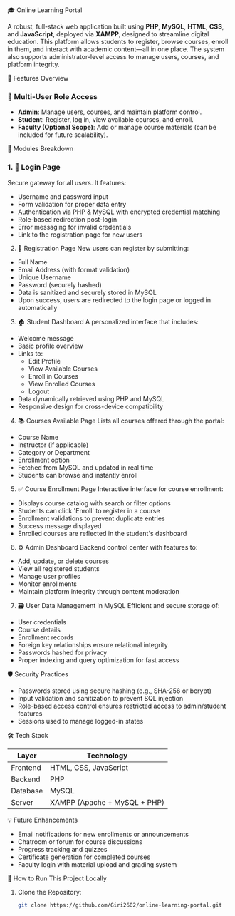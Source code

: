 🎓 Online Learning Portal

A robust, full-stack web application built using **PHP**, **MySQL**, **HTML**, **CSS**, and **JavaScript**, deployed via **XAMPP**, designed to streamline digital education. 
This platform allows students to register, browse courses, enroll in them, and interact with academic content—all in one place. 
The system also supports administrator-level access to manage users, courses, and platform integrity.


🚀 Features Overview

### 👥 Multi-User Role Access
- **Admin**: Manage users, courses, and maintain platform control.
- **Student**: Register, log in, view available courses, and enroll.
- **Faculty (Optional Scope)**: Add or manage course materials (can be included for future scalability).


🧩 Modules Breakdown

### 1. 🔐 Login Page
Secure gateway for all users. It features:
- Username and password input
- Form validation for proper data entry
- Authentication via PHP & MySQL with encrypted credential matching
- Role-based redirection post-login
- Error messaging for invalid credentials
- Link to the registration page for new users


2. 📝 Registration Page
New users can register by submitting:
- Full Name
- Email Address (with format validation)
- Unique Username
- Password (securely hashed)
- Data is sanitized and securely stored in MySQL
- Upon success, users are redirected to the login page or logged in automatically



 3. 🏠 Student Dashboard
A personalized interface that includes:
- Welcome message
- Basic profile overview
- Links to:
  - Edit Profile
  - View Available Courses
  - Enroll in Courses
  - View Enrolled Courses
  - Logout
- Data dynamically retrieved using PHP and MySQL
- Responsive design for cross-device compatibility



4. 📚 Courses Available Page
Lists all courses offered through the portal:
- Course Name
- Instructor (if applicable)
- Category or Department
- Enrollment option
- Fetched from MySQL and updated in real time
- Students can browse and instantly enroll



5. ✅ Course Enrollment Page
Interactive interface for course enrollment:
- Displays course catalog with search or filter options
- Students can click 'Enroll' to register in a course
- Enrollment validations to prevent duplicate entries
- Success message displayed
- Enrolled courses are reflected in the student's dashboard



6. ⚙️ Admin Dashboard
Backend control center with features to:
- Add, update, or delete courses
- View all registered students
- Manage user profiles
- Monitor enrollments
- Maintain platform integrity through content moderation



7. 🗃️ User Data Management in MySQL
Efficient and secure storage of:
- User credentials
- Course details
- Enrollment records
- Foreign key relationships ensure relational integrity
- Passwords hashed for privacy
- Proper indexing and query optimization for fast access



🛡️ Security Practices
- Passwords stored using secure hashing (e.g., SHA-256 or bcrypt)
- Input validation and sanitization to prevent SQL injection
- Role-based access control ensures restricted access to admin/student features
- Sessions used to manage logged-in states



🛠️ Tech Stack

| Layer          | Technology        |
|----------------|-------------------|
| Frontend       | HTML, CSS, JavaScript |
| Backend        | PHP               |
| Database       | MySQL             |
| Server         | XAMPP (Apache + MySQL + PHP) |



💡 Future Enhancements
- Email notifications for new enrollments or announcements
- Chatroom or forum for course discussions
- Progress tracking and quizzes
- Certificate generation for completed courses
- Faculty login with material upload and grading system



📂 How to Run This Project Locally

1. Clone the Repository:
   ```bash
   git clone https://github.com/Giri2602/online-learning-portal.git
